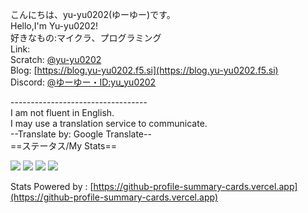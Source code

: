 こんにちは、yu-yu0202(ゆーゆー)です。<br>
Hello,I'm Yu-yu0202!<br>
好きなもの:マイクラ、プログラミング<br>
Link:<br>
Scratch: [@yu-yu0202](https://scratch.mit.edu/users/yu-yu0202)<br>
Blog: [https://blog.yu-yu0202.f5.si](https://blog.yu-yu0202.f5.si)<br>
Discord: [@ゆーゆー・ID:yu_yu0202](https://discord.com/users/1264130543008612426)<br>

\----------------------------------<br>
I am not fluent in English.<br>
I may use a translation service to communicate.<br>
--Translate by: Google Translate--<br>
==ステータス/My Stats==

![](http://github-profile-summary-cards.vercel.app/api/cards/profile-details?username=Yu-yu0202&theme=ayu_mirage)
![](http://github-profile-summary-cards.vercel.app/api/cards/repos-per-language?username=Yu-yu0202&theme=ayu_mirage)
![](http://github-profile-summary-cards.vercel.app/api/cards/most-commit-language?username=Yu-yu0202&theme=ayu_mirage)
![](http://github-profile-summary-cards.vercel.app/api/cards/stats?username=Yu-yu0202&theme=ayu_mirage)

Stats Powered by : [https://github-profile-summary-cards.vercel.app](https://github-profile-summary-cards.vercel.app)
